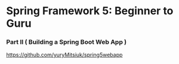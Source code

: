 # Spring Framework 5: Beginner to Guru
### Part II ( Building a Spring Boot Web App )
  https://github.com/yuryMitsiuk/spring5webapp
  
